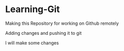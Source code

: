 # Learning-Git
Making this Repository for working on Github remotely 

Adding changes and pushing it to git

I will make some changes
